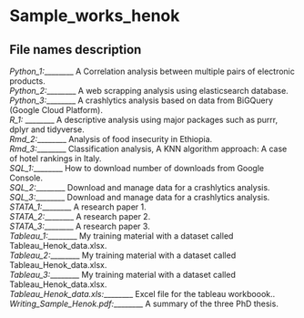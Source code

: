 # Sample_works_henok
## File names description

*Python_1:*________ A Correlation analysis between multiple pairs of electronic products.<br />
*Python_2:*________    A web scrapping analysis using elasticsearch database.<br />
*Python_3:*________     A crashlytics analysis based on data from BiGQuery (Google Cloud Platform).<br />
*R_1:* ________         A descriptive analysis using major packages such as purrr, dplyr and tidyverse.<br />
*Rmd_2:*________        Analysis of food insecurity in Ethiopia.<br />
*Rmd_3:*________        Classification analysis, A KNN algorithm approach: A case of hotel rankings in Italy.<br />
*SQL_1:*________        How to download number of downloads from Google Console.<br />
*SQL_2:*________       Download and manage data for a crashlytics analysis.<br />
*SQL_3:*________        Download and manage data for a crashlytics analysis.<br />
*STATA_1:*________      A research paper 1.<br />
*STATA_2:*________      A research paper 2.<br />
*STATA_3:*________      A research paper 3.<br />
*Tableau_1:*________    My training material with a dataset called Tableau_Henok_data.xlsx.<br />
*Tableau_2:*________    My training material with a dataset called Tableau_Henok_data.xlsx.<br />
*Tableau_3:*________    My training material with a dataset called Tableau_Henok_data.xlsx.<br />
*Tableau_Henok_data.xls:*________ Excel file for the tableau workboook..<br />
*Writing_Sample_Henok.pdf:*________ A summary of the three PhD thesis.<br />
